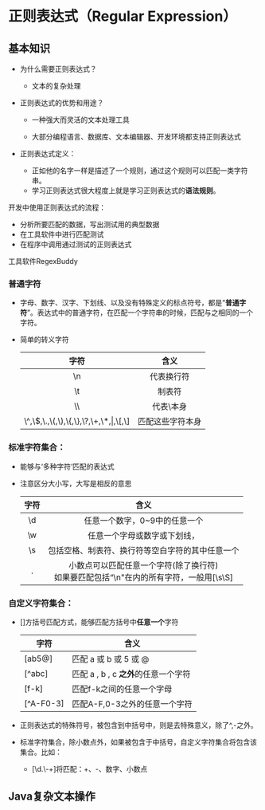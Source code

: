 # 正则表达式（Regular Expression）

## 基本知识

- 为什么需要正则表达式？

  - 文本的复杂处理

- 正则表达式的优势和用途？

  - 一种强大而灵活的文本处理工具

  - 大部分编程语言、数据库、文本编辑器、开发环境都支持正则表达式

- 正则表达式定义：

  - 正如他的名字一样是描述了一个规则，通过这个规则可以匹配一类字符串。
  - 学习正则表达式很大程度上就是学习正则表达式的**语法规则**。

  

开发中使用正则表达式的流程：

- 分析所要匹配的数据，写出测试用的典型数据
- 在工具软件中进行匹配测试
- 在程序中调用通过测试的正则表达式



工具软件RegexBuddy

### 普通字符

- 字母、数字、汉字、下划线、以及没有特殊定义的标点符号，都是“**普通字符**”。表达式中的普通字符，在匹配一个字符串的时候，匹配与之相同的一个字符。

- 简单的转义字符

  |                        字符                         |       含义       |
  | :-------------------------------------------------: | :--------------: |
  |                         \n                          |    代表换行符    |
  |                         \t                          |      制表符      |
  |                         \\\                         |    代表\本身     |
  | \\^,\\$,\\.,\\(,\\),\\{,\\},\\?,\\+,\\*,\\|,\\[,\\] | 匹配这些字符本身 |



### 标准字符集合：

- 能够与‘多种字符’匹配的表达式

- 注意区分大小写，大写是相反的意思

  | 字符 |                             含义                             |
  | :--: | :----------------------------------------------------------: |
  | \\d  |                任意一个数字，0~9中的任意一个                 |
  | \\w  |                 任意一个字母或数字或下划线，                 |
  | \\s  |       包括空格、制表符、换行符等空白字符的其中任意一个       |
  |  .   | 小数点可以匹配任意一个字符(除了换行符)<br />如果要匹配包括“\\n"在内的所有字符，一般用[\\s\\S] |




### 自定义字符集合：

- []方括号匹配方式，能够匹配方括号中**任意一个**字符

  | 字符      | 含义                                  |
  | --------- | ------------------------------------- |
  | [ab5@]    | 匹配 a 或 b 或 5 或 @                 |
  | [^abc]    | 匹配 a , b , c **之外**的任意一个字符 |
  | [f-k]     | 匹配f-k之间的任意一个字母             |
  | [^A-F0-3] | 匹配A-F,0-3之外的任意一个字符         |

- 正则表达式的特殊符号，被包含到中括号中，则是去特殊意义，除了^,-之外。

- 标准字符集合，除小数点外，如果被包含于中括号，自定义字符集合将包含该集合。比如：

  - [\\d.\\-+]将匹配：+、-、数字、小数点





## Java复杂文本操作
